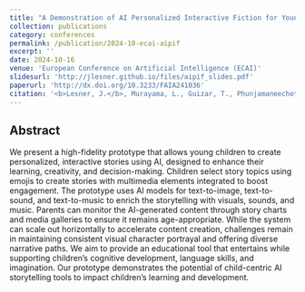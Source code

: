 ```yaml
---
title: "A Demonstration of AI Personalized Interactive Fiction for Young Children"
collection: publications
category: conferences
permalink: /publication/2024-10-ecai-aipif
excerpt: ''
date: 2024-10-16
venue: 'European Conference on Artificial Intelligence (ECAI)'
slidesurl: 'http://jlesner.github.io/files/aipif_slides.pdf'
paperurl: 'http://dx.doi.org/10.3233/FAIA241036'
citation: '<b>Lesner, J.</b>, Murayama, L., Guizar, T., Phunjamaneechot, P., & Shapiro, D. (2024). A Demonstration of AI Personalized Interactive Fiction for Young Children. In ECAI 2024 (pp. 4756-4763). IOS Press.'
---
```


Abstract
---
We present a high-fidelity prototype that allows young children to create personalized, interactive stories using AI, designed to enhance their learning, creativity, and decision-making. Children select story topics using emojis to create stories with multimedia elements integrated to boost engagement. The prototype uses AI models for text-to-image, text-to-sound, and text-to-music to enrich the storytelling with visuals, sounds, and music. Parents can monitor the AI-generated content through story charts and media galleries to ensure it remains age-appropriate. While the system can scale out horizontally to accelerate content creation, challenges remain in maintaining consistent visual character portrayal and offering diverse narrative paths. We aim to provide an educational tool that entertains while supporting children’s cognitive development, language skills, and imagination. Our prototype demonstrates the potential of child-centric AI storytelling tools to impact children’s learning and development.